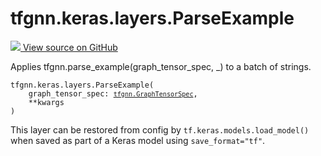 # tfgnn.keras.layers.ParseExample

<!-- Insert buttons and diff -->

<a target="_blank" href="https://github.com/tensorflow/gnn/tree/master/tensorflow_gnn/keras/layers/parse_example.py#L23-L40">
<img src="https://www.tensorflow.org/images/GitHub-Mark-32px.png" /> View source
on GitHub </a>

Applies tfgnn.parse_example(graph_tensor_spec, _) to a batch of strings.

<pre class="devsite-click-to-copy prettyprint lang-py tfo-signature-link">
<code>tfgnn.keras.layers.ParseExample(
    graph_tensor_spec: <a href="../../../tfgnn/GraphTensorSpec.md"><code>tfgnn.GraphTensorSpec</code></a>,
    **kwargs
)
</code></pre>

<!-- Placeholder for "Used in" -->

This layer can be restored from config by `tf.keras.models.load_model()` when
saved as part of a Keras model using `save_format="tf"`.
